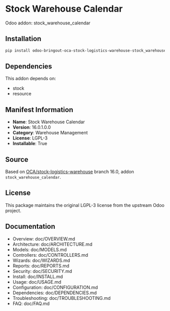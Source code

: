 # Stock Warehouse Calendar

Odoo addon: stock_warehouse_calendar

## Installation

```bash
pip install odoo-bringout-oca-stock-logistics-warehouse-stock_warehouse_calendar
```

## Dependencies

This addon depends on:
- stock
- resource

## Manifest Information

- **Name**: Stock Warehouse Calendar
- **Version**: 16.0.1.0.0
- **Category**: Warehouse Management
- **License**: LGPL-3
- **Installable**: True

## Source

Based on [OCA/stock-logistics-warehouse](https://github.com/OCA/stock-logistics-warehouse) branch 16.0, addon `stock_warehouse_calendar`.

## License

This package maintains the original LGPL-3 license from the upstream Odoo project.

## Documentation

- Overview: doc/OVERVIEW.md
- Architecture: doc/ARCHITECTURE.md
- Models: doc/MODELS.md
- Controllers: doc/CONTROLLERS.md
- Wizards: doc/WIZARDS.md
- Reports: doc/REPORTS.md
- Security: doc/SECURITY.md
- Install: doc/INSTALL.md
- Usage: doc/USAGE.md
- Configuration: doc/CONFIGURATION.md
- Dependencies: doc/DEPENDENCIES.md
- Troubleshooting: doc/TROUBLESHOOTING.md
- FAQ: doc/FAQ.md
